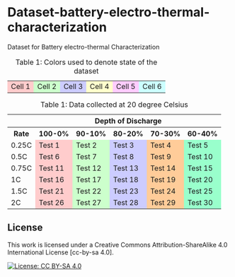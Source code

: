 # Dataset-battery-electro-thermal-characterization
Dataset for Battery electro-thermal Characterization



<table>
  <caption>Table 1: Colors used to denote state of the dataset </caption>
  <tr>
    <td style="background-color: #ffcccc;">Cell 1</td>
    <td style="background-color: #ccffcc;">Cell 2</td>
    <td style="background-color: #ccccff;">Cell 3</td>
    <td style="background-color: #ffffcc;">Cell 4</td>
    <td style="background-color: #ffccff;">Cell 5</td>
    <td style="background-color: #ccffff;">Cell 6</td>
  </tr>
</table>

<table>
  <caption>Table 1: Data collected at 20 degree Celsius </caption>
  <tr>
    <th></th>
    <th colspan="5">Depth of Discharge</th>
  </tr>
  <tr>
    <th>Rate</th>
    <th>100-0%</th>
    <th>90-10%</th>
    <th>80-20%</th>
    <th>70-30%</th>
    <th>60-40%</th>
  </tr>
  <tr>
    <td>0.25C</td>
    <td style="background-color: #ffcccc;">Test 1</td>
    <td style="background-color: #ccffcc;">Test 2</td>
    <td style="background-color: #ccccff;">Test 3</td>
    <td style="background-color: #ffcc99;">Test 4</td>
    <td style="background-color: #99ffcc;">Test 5</td>
  </tr>
  <tr>
    <td>0.5C</td>
    <td style="background-color: #ffcccc;">Test 6</td>
    <td style="background-color: #ccffcc;">Test 7</td>
    <td style="background-color: #ccccff;">Test 8</td>
    <td style="background-color: #ffcc99;">Test 9</td>
    <td style="background-color: #99ffcc;">Test 10</td>
  </tr>
  <tr>
    <td>0.75C</td>
    <td style="background-color: #ffcccc;">Test 11</td>
    <td style="background-color: #ccffcc;">Test 12</td>
    <td style="background-color: #ccccff;">Test 13</td>
    <td style="background-color: #ffcc99;">Test 14</td>
    <td style="background-color: #99ffcc;">Test 15</td>
  </tr>
  <tr>
    <td>1C</td>
    <td style="background-color: #ffcccc;">Test 16</td>
    <td style="background-color: #ccffcc;">Test 17</td>
    <td style="background-color: #ccccff;">Test 18</td>
    <td style="background-color: #ffcc99;">Test 19</td>
    <td style="background-color: #99ffcc;">Test 20</td>
  </tr>
  <tr>
    <td>1.5C</td>
    <td style="background-color: #ffcccc;">Test 21</td>
    <td style="background-color: #ccffcc;">Test 22</td>
    <td style="background-color: #ccccff;">Test 23</td>
    <td style="background-color: #ffcc99;">Test 24</td>
    <td style="background-color: #99ffcc;">Test 25</td>
  </tr>
  <tr>
    <td>2C</td>
    <td style="background-color: #ffcccc;">Test 26</td>
    <td style="background-color: #ccffcc;">Test 27</td>
    <td style="background-color: #ccccff;">Test 28</td>
    <td style="background-color: #ffcc99;">Test 29</td>
    <td style="background-color: #99ffcc;">Test 30</td>
  </tr>
</table>

 

## License

This work is licensed under a Creative Commons Attribution-ShareAlike 4.0 International License [cc-by-sa 4.0].

[![License: CC BY-SA 4.0](https://img.shields.io/badge/License-CC_BY--SA_4.0-lightgrey.svg)](https://creativecommons.org/licenses/by-sa/4.0/)

